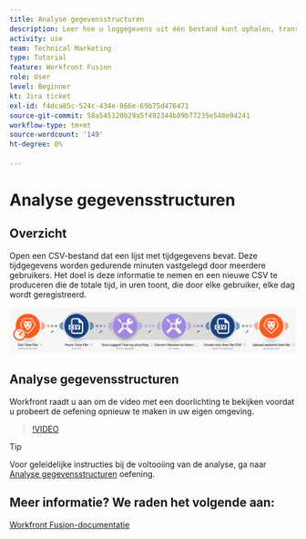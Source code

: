 ```yaml
---
title: Analyse gegevensstructuren
description: Leer hoe u loggegevens uit één bestand kunt ophalen, transformeren en een nieuw bestand kunt maken met de getransformeerde gegevens in [!DNL Adobe Workfront Fusion].
activity: use
team: Technical Marketing
type: Tutorial
feature: Workfront Fusion
role: User
level: Beginner
kt: Jira ticket
exl-id: f4dca85c-524c-434e-866e-69b75d476471
source-git-commit: 58a545120b29a5f492344b89b77235e548e94241
workflow-type: tm+mt
source-wordcount: '149'
ht-degree: 0%

---
```


# Analyse gegevensstructuren

## Overzicht

Open een CSV-bestand dat een lijst met tijdgegevens bevat. Deze tijdgegevens worden gedurende minuten vastgelegd door meerdere gebruikers. Het doel is deze informatie te nemen en een nieuwe CSV te produceren die de totale tijd, in uren toont, die door elke gebruiker, elke dag wordt geregistreerd.

![Een afbeelding van een Fusion-scenario](assets/data-structures-and-data-stores-1.png)

## Analyse gegevensstructuren

Workfront raadt u aan om de video met een doorlichting te bekijken voordat u probeert de oefening opnieuw te maken in uw eigen omgeving.

>[!VIDEO](https://video.tv.adobe.com/v/335294/?quality=12)

>[!TIP]
>
>Voor geleidelijke instructies bij de voltooiing van de analyse, ga naar [Analyse gegevensstructuren](https://experienceleague.adobe.com/docs/workfront-learn/tutorials-workfront/fusion/exercises/data-structures.html?lang=en) oefening.


## Meer informatie? We raden het volgende aan:

[Workfront Fusion-documentatie](https://experienceleague.adobe.com/docs/workfront/using/adobe-workfront-fusion/workfront-fusion-2.html?lang=en)
